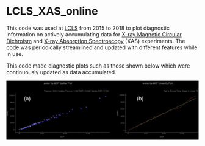# LCLS_XAS_online
This code was used at [LCLS](lcls.slac.stanford.edu) from 2015 to 2018 to plot diagnostic information on actively accumulating data for [X-ray Magnetic Circular Dichroism](en.wikipedia.org/wiki/X-ray_magnetic_circular_dichroism) and [X-ray Absorption Spectroscopy](en.wikipedia.org/wiki/X-ray_absorption_spectroscopy) (XAS) experiments. The code was periodically streamlined and updated with different features while in use.

This code made diagnostic plots such as those shown below which were continuously updated as data accumulated. 

![Correlation Plot](https://github.com/dhigley6/LCLS_XAS_online/blob/master/correlation_plot.png)
